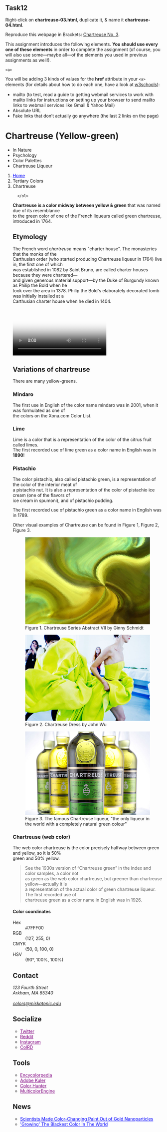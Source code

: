 ## Task12
Right-click on **chartreuse-03.html**, duplicate it, & name it **chartreuse-04.html**.

Reproduce this webpage in Brackets: [Chartreuse No. 3](pdfs/chartreuse-03.pdf).

This assignment introduces the following elements. **You should use every one of these elements** in order to complete the assignment (of course, you will also use some—maybe all—of the elements you used in previous assignments as well!).
```
<a>
```
You will be adding 3 kinds of values for the **href** attribute in your `<a>` elements (for details about how to do each one, have a look at [w3schools](https://www.w3schools.com/html/html_links.asp)):

- mailto (to test, read a guide to getting webmail services to work with mailto links for instructions on setting up your browser to send mailto links to webmail services like Gmail & Yahoo Mail)
- Absolute URL
- Fake links that don’t actually go anywhere (the last 2 links on the page)


<html>

<head>
    <title>Chartreuse (Yellow-green)</title>
    <h1>Chartreuse (Yellow-green)</h1>
</head>
<style>
    body{
        margin: 20px;
    }
    p {
        line-height: 1.2em;
    }
</style>

<body>
    <ul>
        <li>In Nature</li>
        <li>Psychology</li>
        <li>Color Palettes</li>
        <li>Chartreuse Liqueur</li>
      </ul>
      <ol type ="1">
        <li><a href="Home" style="color: blue; text-decoration: underline;">Home</a></li>
        <li>Tertiary Colors</li>
        <li>Chartreuse</li>
        
      </ol>


  <dl>
      <dt> <strong>Chartreuse is a color midway between yellow & green</strong> that was named due of its resemblance<br>
      to the green color of one of the French liqueurs called green chartreuse, introduced in 1764.</p>    
  </dl>

  <h2>Etymology</h2>

  <p>The French word <i>chartreuse</i> means "charter house". The monasteries that the monks of the <br>
  Carthusian order (who started producing Chartreuse liqueur in 1764) live  in, the first one of which <br>
  was established in 1082 by Saint Bruno, are called charter houses because they were chartered— <br>
  and given generous material support—by the Duke of Burgundy known as Philip the Bold when he <br>
  took over the area in 1378. Philip the Bold's elaborately decorated tomb was initially installed at a <br>
  Carthusian charter house when he died in 1404.</p>

     
  <video poster="chartreuse-monastery.jpg" controls>
  <source src="C:\Users\Gast12\github-classroom\webprogplus\assignment02-htmlbasics-Michael2836\videoschartreuse-monastery.mp4" type="video/mp4">
   Your browser does not support the video tag.
  </video>

     

  <h2>Variations of chartreuse</h2>

  <p>There are many yellow-greens.</p>

  <dl>
      <dt><h3>Mindaro</h3></dt>
      <dt>The first use in English of the color name mindaro was in 2001, when it was formulated as one of <br>
      the colors on the Xona.com Color List.</dt>
      <h3>Lime</h3>
      <p>Lime is a color that is a representation of the color of the citrus fruit called limes. <br>
      The first recorded use of lime green as a color name in English was in <b>1890</b>!</p>
      <dt><h3>Pistachio</h3></dt>
      <dt>The color pistachio, also called pistachio green, is a representation of the color of the interior meat of <br>
      a pistachio nut. It is also a representation of the color of pistachio ice cream (one of the flavors of <br>
      ice cream in spumoni), and of pistachio pudding.</dt>
           
  <p></p>
                      
  <p>The first recorded use of pistachio green as a color name in English was in 1789.</p>

  <p></p>

  <p>Other visual examples of Chartreuse can be found in Figure 1, Figure 2, Figure 3.</p>

  <figure>

   <img src="chartreuse-art.jpg" alt="Abstrakte Kunst">
    <figcaption>Figure 1. Chartreuse Series Abstract VII by Ginny Schmidt</figcaption>
  </figure>

  <figure>

   <img src="chartreuse-dress.jpg" alt="Mode Kleid">
   <figcaption>Figure 2. Chartreuse Dress by John Wu</figcaption>
  </figure>

  <figure>

   <img src="images\chartreuse-liqueur.jpg" alt="Likör">
   <figcaption>Figure 3. The famous Chartreuse liqueur, "the only liqueur in the world with a completely natural green colour"</figcaption>
  </figure>


  <dt><h3>Chartreuse (web color)</h3></dt>
  <dt>The web color chartreuse is the color precisely halfway between green and yellow, so it is 50% <br>
          green and 50% yellow.</dt> 
          <blockquote>
            <dt>See the 1930s version of “Chartreuse green” in the index and color samples, a color not<br>
            as green as the web color chartreuse, but greener than chartreuse yellow—actually it is<br>
            a representation of the actual color of green chartreuse liqueur. The first recorded use of<br>
            chartreuse green as a color name in English was in 1926.</dt>
            </blockquote>
    </dl>

  <h4>Color coordinates</h4>
    <dl>
        <dt>Hex</dt>
        <dd>#7FFF00</dd>
        <dt>RGB</dt>
        <dd>(127, 255, 0)</dd>
        <dt>CMYK</dt>
        <dd>(50, 0, 100, 0)</dd>
        <dt>HSV</dt>
        <dd>(90°, 100%, 100%)</dd>
      </dl>


  <h2>Contact</h2>
  <address>
   123 Fourth Street<br>
   Arkham, MA 65340<br>
    <br>
<a href="colors@miskatonic.edu">colors@miskatonic.edu</a>    

  </address>
        
    
  <h2>Socialize</h2>
      <ul>
          <li><a href="Twitter" style="color: purple; text-decoration: underline;">Twitter</a></li>
          <li><a href="Reddit" style="color: purple; text-decoration: underline;">Reddit</a></li>
          <li><a href="Instagram" style="color: purple; text-decoration: underline;">Instagram</a></li>
          <li><a href="ColRD" style="color: purple; text-decoration: underline;">ColRD</a></li>
      </ul>
    
    
  <h2>Tools</h2>
        <ul>
            <li><a href="Encycolorpedia" style="color: purple; text-decoration: underline;">Encycolorpedia</a></li>
            <li><a href="Adobe Kuler" style="color: purple; text-decoration: underline;">Adobe Kuler</a></li>
            <li><a href="Color Hunter" style="color: purple; text-decoration: underline;">Color Hunter</a></li>
            <li><a href="MulticolorEngine" style="color: purple; text-decoration: underline;">MulticolorEngine</a></li>
        </ul>
    
    
  <h2>News</h2>
        <ul>
            <li><a href="Scientists Made Color-Changing Paint Out of Gold Nanoparticles" style="color: blue; text-decoration: underline;">Scientists Made Color-Changing Paint Out of Gold Nanoparticles</a></li>
            <li><a href="'Growing' The Blackest Color In The World" style="color: blue; text-decoration: underline;">'Growing' The Blackest Color In The World</a></li>
    
  </ul>
























</body>

</html>
